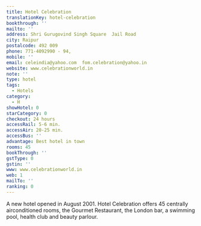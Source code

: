 ```yaml
---
title: Hotel Celebration
translationKey: hotel-celebration
bookthrough: ''
mailto: ''
address: Shri Gurugovind Singh Square  Jail Road
city: Raipur
postalcode: 492 009
phone: 771-4092990 - 94,
mobile: ''
email: celeindia@yahoo.com  fom.celebration@yahoo.in
website: www.celebrationworld.in
note: ''
type: hotel
tags:
  - Hotels
category:
  - H
showHotel: 0
starCategory: 0
checkout: 24 hours
accessRail: 5-6 min.
accessAir: 20-25 min.
accessBus: ''
advantage: Best hotel in town
rooms: 45
bookThrough: ''
gstType: 0
gstin: ''
www: www.celebrationworld.in
web: 1
mailTo: ''
ranking: 0
---
```







A new hotel opened in August 2001. Hotel Celebration offers 45 centrally airconditioned rooms, the Gourmet Restaurant, the London bar, a swimming pool, health club and beauty parlour.